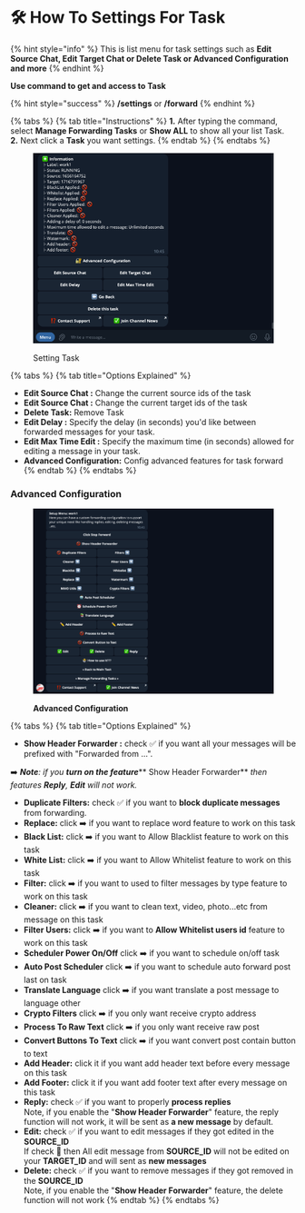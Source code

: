 # 🛠 How To Settings For Task

{% hint style="info" %}
This is list menu for task settings such as **Edit Source Chat, Edit Target Chat or Delete Task or Advanced Configuration and more**
{% endhint %}

**Use command to get and access to Task**

{% hint style="success" %}
**/settings** or **/forward**
{% endhint %}

{% tabs %}
{% tab title="Instructions" %}
**1.** After typing the command, select **Manage Forwarding Tasks** or **Show ALL** to show all your list Task.\
**2.** Next click a **Task**  you want settings.
{% endtab %}
{% endtabs %}

<figure><img src="../../.gitbook/assets/image (69).png" alt=""><figcaption><p>Setting Task</p></figcaption></figure>

{% tabs %}
{% tab title="Options Explained" %}
* **Edit Source Chat :** Change the current source ids of the task
* **Edit Source Chat :** Change the current target ids of the task
* **Delete Task:** Remove Task
* **Edit Delay :** Specify the delay (in seconds) you'd like between forwarded messages for your task.
* **Edit Max Time Edit :** Specify the maximum time (in seconds) allowed for editing a message in your task.
* **Advanced Configuration:** Config advanced features for task forward
{% endtab %}
{% endtabs %}



### **Advanced Configuration**

<figure><img src="../../.gitbook/assets/image (70).png" alt=""><figcaption><p><strong>Advanced Configuration</strong></p></figcaption></figure>

{% tabs %}
{% tab title="Options Explained" %}
* **Show Header Forwarder :** check ✅ if you want all your messages will be prefixed with "Forwarded from ...".&#x20;

&#x20;      ️➡️ _**Note**: if you **turn on the feature**_** Show Header Forwarder** _then features **Reply**, **Edit** will not work._

* **Duplicate Filters:** check ✅ if you want to **block duplicate messages** from forwarding.
* **Replace:** click ➡️ if you want to replace word feature to work on this task
* **Black List:** click ➡️ if you want to Allow Blacklist feature to work on this task
* **White List:** click ➡️ if you want to Allow Whitelist feature to work on this task
* **Filter:** click ➡️ if you want to used to filter messages by type feature to work on this task
* **Cleaner:** click ➡️ if you want to clean text, video, photo...etc from message on this task
* **Filter Users:** click ➡️ if you want to **Allow Whitelist users id** feature to work on this task
* **Scheduler Power On/Off** click ➡️ if you want to schedule on/off task
* **Auto Post Scheduler** click ➡️ if you want to schedule auto forward post last on task
* **Translate Language** click ➡️ if you want translate a post message to language other
* **Crypto Filters** click ➡️ if you only want receive crypto address
* **Process To Raw Text** click ➡️ if you only want receive raw post
* **Convert Buttons To Text** click ➡️ if you want convert post contain button to text
* **Add Header:** click it if you want add header text before every message on this task
* **Add Footer:** click it if you want add footer text after every message on this task
* **Reply:** check ✅ if you want to properly **process replies**\
  Note, if you enable the "**Show Header Forwarder**" feature, the reply function will not work, it will be sent as **a new message** by default.
* **Edit:** check ✅ if you want to edit messages if they got edited in the **SOURCE\_ID**\
  If check 🚫 then All edit message from **SOURCE\_ID** will not be edited on your **TARGET\_ID** and will sent as **new messages**
* **Delete:** check ✅ if you want to remove messages if they got removed in the **SOURCE\_ID**\
  Note, if you enable the "**Show Header Forwarder**" feature, the delete function will not work
{% endtab %}
{% endtabs %}

